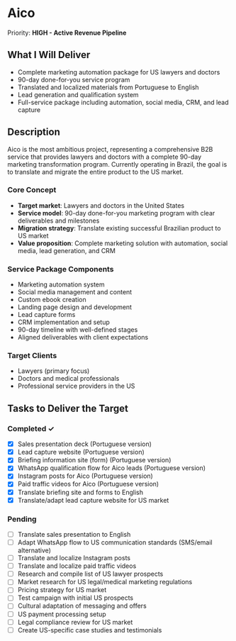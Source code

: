 # Aico

Priority: **HIGH - Active Revenue Pipeline**

## What I Will Deliver
- Complete marketing automation package for US lawyers and doctors
- 90-day done-for-you service program
- Translated and localized materials from Portuguese to English
- Lead generation and qualification system
- Full-service package including automation, social media, CRM, and lead capture

## Description
Aico is the most ambitious project, representing a comprehensive B2B service that provides lawyers and doctors with a complete 90-day marketing transformation program. Currently operating in Brazil, the goal is to translate and migrate the entire product to the US market.

### Core Concept
- **Target market**: Lawyers and doctors in the United States
- **Service model**: 90-day done-for-you marketing program with clear deliverables and milestones
- **Migration strategy**: Translate existing successful Brazilian product to US market
- **Value proposition**: Complete marketing solution with automation, social media, lead generation, and CRM

### Service Package Components
- Marketing automation system
- Social media management and content
- Custom ebook creation
- Landing page design and development
- Lead capture forms
- CRM implementation and setup
- 90-day timeline with well-defined stages
- Aligned deliverables with client expectations

### Target Clients
- Lawyers (primary focus)
- Doctors and medical professionals
- Professional service providers in the US

## Tasks to Deliver the Target

### Completed ✓
- [x] Sales presentation deck (Portuguese version)
- [x] Lead capture website (Portuguese version)
- [x] Briefing information site (form) (Portuguese version)
- [x] WhatsApp qualification flow for Aico leads (Portuguese version)
- [x] Instagram posts for Aico (Portuguese version)
- [x] Paid traffic videos for Aico (Portuguese version)
- [x] Translate briefing site and forms to English
- [x] Translate/adapt lead capture website for US market

### Pending
- [ ] Translate sales presentation to English
- [ ] Adapt WhatsApp flow to US communication standards (SMS/email alternative)
- [ ] Translate and localize Instagram posts
- [ ] Translate and localize paid traffic videos
- [ ] Research and compile list of US lawyer prospects
- [ ] Market research for US legal/medical marketing regulations
- [ ] Pricing strategy for US market
- [ ] Test campaign with initial US prospects
- [ ] Cultural adaptation of messaging and offers
- [ ] US payment processing setup
- [ ] Legal compliance review for US market
- [ ] Create US-specific case studies and testimonials
